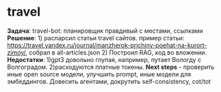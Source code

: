 # travel
**Задача**: travel-bot:  планировщик правдивый с местами, ссылками
**Решение**: 1) распарсил статьи travel сайтов. пример статьи: https://travel.yandex.ru/journal/manzherok-prichiny-poehat-na-kurort-zimoy/, собрал в all-articles.json
2) Построил RAG, код во вложении.
**Недостатки**: 
1)gpt3 довольно глупая, например, путает Вологду с Волгоградом. 
2)расходуются платные токены.
**Next steps** - проверить иные open source модели, улучшить prompt, иные модели для эмбеддингов. Довесить агентами, докрутить self-consistency, cot/tot
